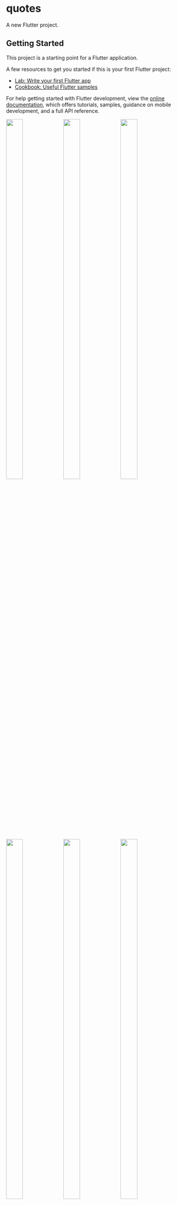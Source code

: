 # quotes

A new Flutter project.

## Getting Started

This project is a starting point for a Flutter application.

A few resources to get you started if this is your first Flutter project:

- [Lab: Write your first Flutter app](https://docs.flutter.dev/get-started/codelab)
- [Cookbook: Useful Flutter samples](https://docs.flutter.dev/cookbook)

For help getting started with Flutter development, view the
[online documentation](https://docs.flutter.dev/), which offers tutorials,
samples, guidance on mobile development, and a full API reference.
<p>
  <img src="https://github.com/userravina/quotes/assets/120082785/25108e48-c320-4216-8b12-e17d0c6ec3a0" height="50%" width="30%">
  <img src="https://github.com/userravina/quotes/assets/120082785/2ecfe2c5-354f-4802-abce-f5c070016188"  height="50%" width="30%">
  <img src="https://github.com/userravina/quotes/assets/120082785/4ac3c361-a748-4f52-bacf-aad18dceff56" height="50%" width="30%">
  <img src="https://github.com/userravina/quotes/assets/120082785/ee095b65-5845-44db-8cc9-f7d4d2bcbe3c"  height="50%" width="30%">
  <img src="https://github.com/userravina/quotes/assets/120082785/53f53d41-359e-44d2-a83f-a7969a4a2d65"  height="50%" width="30%">
   <img src="https://github.com/userravina/quotes/assets/120082785/85b9fbe0-57a4-4d99-ab2e-6d6101f49e6d"  height="50%" width="30%">

</p>


https://github.com/userravina/quotes/assets/120082785/8d3b4f33-4e0f-49d1-84ed-cc1aa350556b

